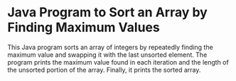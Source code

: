 # Java Program to Sort an Array by Finding Maximum Values
 This Java program sorts an array of integers by repeatedly finding the maximum value and swapping it with the last unsorted element. The program prints the maximum value found in each iteration and the length of the unsorted portion of the array. Finally, it prints the sorted array.
